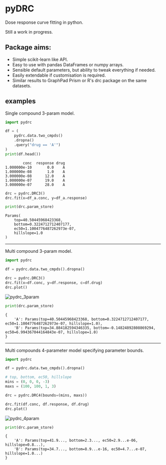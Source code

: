 # pyDRC

Dose response curve fitting in python.

Still a work in progress.

## Package aims:

- Simple scikit-learn like API.
- Easy to use with pandas DataFrames or numpy arrays.
- Sensible default parameters, but ability to tweak everything if needed.
- Easily extendable if customisation is required.
- Similar results to GraphPad Prism or R's drc package on the same datasets.


## examples


Single compound 3-param model.


```python
import pydrc

df = (
    pydrc.data.two_cmpds()
    .dropna()
    .query("drug == 'A'")
)
print(df.head())
```

```
        conc  response drug
1.000000e-10       0.0    A
1.000000e-08       1.0    A
3.000000e-08      12.0    A
1.000000e-07      19.0    A
3.000000e-07      28.0    A
```

```python
drc = pydrc.DRC3()
drc.fit(x=df_a.conc, y=df_a.response)

print(drc.param_store)
```

```
Params(
    top=40.50445968423368,
    bottom=0.3224712712407177,
    ec50=1.1004776487262973e-07,
    hillslope=1.0
)
```

------------


Multi compound 3-param model.


```python
import pydrc

df = pydrc.data.two_cmpds().dropna()

drc = pydrc.DRC3()
drc.fit(x=df.conc, y=df.response, c=df.drug)
drc.plot()
```

![pydrc_3param](https://user-images.githubusercontent.com/10051679/168306046-e99a3b7f-8a3c-4579-930a-8e5e0b1a5a7c.png)

```python
print(drc.param_store)
```

```
{
    'A': Params(top=40.50445968423368, bottom=0.3224712712407177, ec50=1.1004776487262973e-07, hillslope=1.0),
    'B': Params(top=34.884182594346335, bottom=-0.14824892808869294, ec50=6.994367044164843e-07, hillslope=1.0)
}
```

-----------

Multi compounds 4-parameter model specifying parameter bounds.

```python
import pydrc

df = pydrc.data.two_cmpds().dropna()

# top, bottom, ec50, hillslope
mins = (0, 0, 0, -3)
maxs = (100, 100, 1, 3)

drc = pydrc.DRC4(bounds=(mins, maxs))

drc.fit(df.conc, df.response, df.drug)
drc.plot()
```

![pydrc_4param](https://user-images.githubusercontent.com/10051679/168300651-71e56d06-4c2f-43c2-a880-df13082fcbe4.png)

```python
print(drc.param_store)
```

```
{
    'A': Params(top=41.9..., bottom=2.3..., ec50=2.9...e-06, hillslope=0.8...),
    'B': Params(top=34.7..., bottom=8.9...e-16, ec50=4.7...e-07, hillslope=1.0...)
}
```

